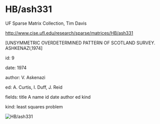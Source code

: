 # HB/ash331

 UF Sparse Matrix Collection, Tim Davis

 http://www.cise.ufl.edu/research/sparse/matrices/HB/ash331

 [UNSYMMETRIC OVERDETERMINED PATTERN OF SCOTLAND SURVEY. ASHKENAZI,1974]

 id: 9

 date: 1974

 author: V. Askenazi

 ed: A. Curtis, I. Duff, J. Reid

 fields: title A name id date author ed kind

 kind: least squares problem

![HB/ash331](http://www2.research.att.com/~yifanhu/GALLERY/GRAPHS/GIF_SMALL/HB@ash331.gif)